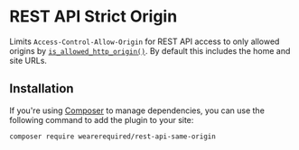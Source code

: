 # REST API Strict Origin

Limits `Access-Control-Allow-Origin` for REST API access to only allowed origins by [`is_allowed_http_origin()`](https://developer.wordpress.org/reference/functions/is_allowed_http_origin/). By default this includes the home and site URLs.

## Installation

If you're using [Composer](https://getcomposer.org/) to manage dependencies, you can use the following command to add the plugin to your site:

```bash
composer require wearerequired/rest-api-same-origin
```
